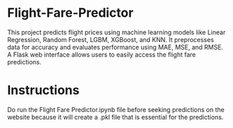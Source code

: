 # Flight-Fare-Predictor
This project predicts flight prices using machine learning models like Linear Regression, Random Forest, LGBM, XGBoost, and KNN. It preprocesses data for accuracy and evaluates performance using MAE, MSE, and RMSE. A Flask web interface allows users to easily access the flight fare predictions.

# Instructions
Do run the Flight Fare Predictor.ipynb file before seeking predictions on the website because it will create a .pkl file that is essential for the predictions.
